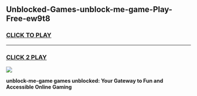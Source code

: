 
## Unblocked-Games-unblock-me-game-Play-Free-ew9t8
<h3>
<a href="https://premium76.site?title=unblock-me-game&ref=10A">CLICK TO PLAY</a></h3>
<hr>

<h3>
<a href="https://premium76.site?title=unblock-me-game&ref=10A">CLICK 2 PLAY</a>
  
</h3>

<a href="https://premium76.site?title=unblock-me-game&ref=10A"><img src="https://clearcache.store/games.png"></a>


**unblock-me-game games unblocked: Your Gateway to Fun and Accessible Online Gaming**
